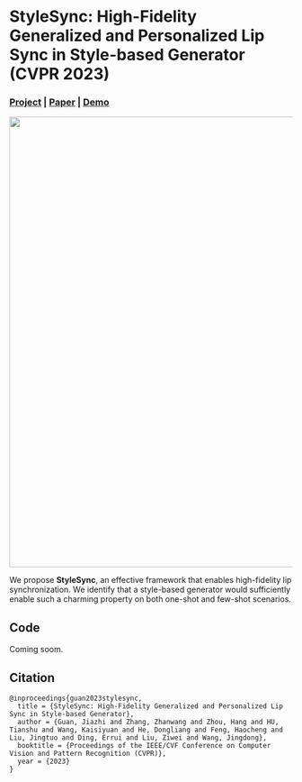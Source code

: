 # StyleSync: High-Fidelity Generalized and Personalized Lip Sync in Style-based Generator (CVPR 2023)
### [Project](https://hangz-nju-cuhk.github.io/projects/StyleSync) | [Paper](https://arxiv.org/abs/2104.11116) | [Demo](https://www.youtube.com/watch?v=yAPDl2dVonY)

<img src='./misc/method.png' width=800>

We propose **StyleSync**, an effective framework that enables high-fidelity lip synchronization. We identify that a style-based generator would sufficiently enable such a charming property on both one-shot and few-shot scenarios.

## Code

Coming soom.

## Citation

```
@inproceedings{guan2023stylesync,
  title = {StyleSync: High-Fidelity Generalized and Personalized Lip Sync in Style-based Generator},
  author = {Guan, Jiazhi and Zhang, Zhanwang and Zhou, Hang and HU, Tianshu and Wang, Kaisiyuan and He, Dongliang and Feng, Haocheng and Liu, Jingtuo and Ding, Errui and Liu, Ziwei and Wang, Jingdong},
  booktitle = {Proceedings of the IEEE/CVF Conference on Computer Vision and Pattern Recognition (CVPR)},
  year = {2023}
}
```

